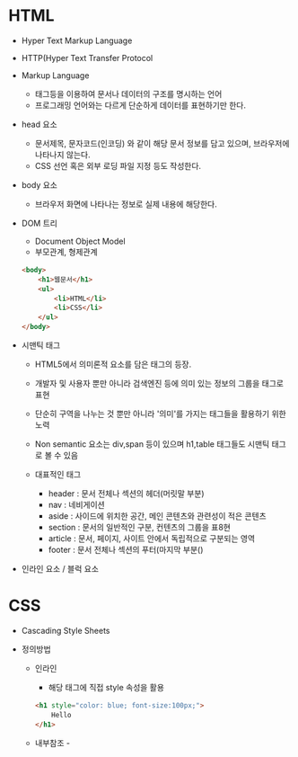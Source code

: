 # HTML

- Hyper Text Markup Language

- HTTP(Hyper Text Transfer Protocol

- Markup Language

  - 태그등을 이용하여 문서나 데이터의 구조를 명시하는 언어
  - 프로그래밍 언어와는 다르게 단순하게 데이터를 표현하기만 한다.

- head 요소

  - 문서제목, 문자코드(인코딩) 와 같이 해당 문서 정보를 담고 있으며, 브라우저에 나타나지 않는다.
  - CSS 선언 혹은 외부 로딩 파일 지정 등도 작성한다.

- body 요소

  - 브라우저 화면에 나타나는 정보로 실제 내용에 해당한다.

- DOM 트리

  - Document Object Model
  - 부모관계, 형제관계

  ```html
  <body>
      <h1>웹문서</h1>
      <ul>
          <li>HTML</li>
          <li>CSS</li>
      </ul>
  </body>
  ```

- 시맨틱 태그

  - HTML5에서 의미론적 요소를 담은 태그의 등장.
  - 개발자 및 사용자 뿐만 아니라 검색엔진 등에 의미 있는 정보의 그룹을 태그로 표현
  - 단순히 구역을 나누는 것 뿐만 아니라 '의미'를 가지는 태그들을 활용하기 위한 노력
  - Non semantic 요소는 div,span 등이 있으며 h1,table 태그들도 시맨틱 태그로 볼 수 있음

  - 대표적인 태그
    - header : 문서 전체나 섹션의 헤더(머릿말 부분)
    - nav : 네비게이션
    - aside : 사이드에 위치한 공간, 메인 콘텐츠와 관련성이 적은 콘텐츠
    - section : 문서의 일반적인 구분, 컨텐츠의 그룹을 표8현
    - article : 문서, 페이지, 사이트 안에서 독립적으로 구분되는 영역
    - footer : 문서 전체나 섹션의 푸터(마지막 부분()

- 인라인 요소 / 블럭 요소



# CSS

- Cascading Style Sheets

- 정의방법

  - 인라인

    - 해당 태그에 직접 style 속성을 활용

    ```html
    <h1 style="color: blue; font-size:100px;">
        Hello
    </h1>
    ```

    

  - 내부참조 - <style>

    ```html
    <head>
        <style>
            h1{
                color: blue;
                fonst-size: 100px;
            }
        </style>
    </head>
    ```

    

  - 외부참조(link file) - 분리된 CSS 파일

- 선택자(Selector)

  - 기본 선택자
    - 전체 선택자, 요소 선택자
    - 클래스 선택자, 아이디 선택자, 속성 선택자
  - 결합자 (Combinarors)
    - 자손 결합자
      - 셀렉터A (공백) 셀렉터B
      - 셀렉터A모든 후손 요소중 셀렉터B와 일치하는 요소 선택 
    - 자식 결합자
      - 셀렉터A `>` 셀렉터B
      - 셀렉터A의 모든 자식 요소(level 1) 중 셀렉터B와 일치하는 요소 선택
    - 일반 형제 
      - 셀렉터A `~` 셀렉터B
      - 셀렉터A의 형제 요소 중 셀렉터A 뒤에 위치하는 셀렉터B 요소를 모두 선택
    - 인접 형제 결합자
      - 셀렉터A `+` 셀렉터B
      - 셀렉터A의 형제 요소 중 셀렉터A 바로 뒤에 위치하는 셀렉터B 요소를 선택
      - 단, A와 B 사이에 다른 요소가 존재하면 선택되지 않음

- CSS 적용 우선순위

  - !important
  - 인라인
  - id 선택자
    - `#`문자로 시작하며 기본적으로 클래스선택자와 같은 방식으로 사용
    - 아이디는 문서당 한번만 사용할 수 있으며 요소에는 단일id값만 적용가능
    - 동일한 아이디를 여러번 사용해도 동작은 하나 그러면 안됨.
  - class 선택자
    - 마침표(.) 문자로 시작하며 해당 클래스가 적용된 문서의 모든 항목을 선택
  - 요소 선택자
  - 소스순서

- 상속

  - 상속되는 것
    - Text 관련 요소(font, color, text-align), opacity, visibility
  - 상속되지 않는 것
    - Box model 관련 요소(width, height, margin, padding, border, box-sizing, display)
    - position 관련 요소(position, top/right/bottom/left, z-index)등

- 크기 단위

  - px(픽셀)
    - 모니터 해상도의 한 화소인 '픽셀'을 기준
    - 픽셀의 크기는 변하지 않기 때문에 고정적인 단위
  - %
    - 백분율 단위
    - 가변적인 레이아웃에서 자주 사용
  - em
    - 배수단위, 요소에 지정된 사이즈에 상대적인 사이즈를 가짐
    - em은 상속의 영향 받음, rem은 최상위 요소(html)를 기준으로 결정됨.
    - 상황에 따라 각기 다른 값을 가질 수 있다.
  - rem
    - 최상위 요소(html)의 사이즈(16px)를 기준으로 배수 단위를 가짐.
  - viewport 
    - vx, vh, vmin, vmax
    - (스크롤을 내리지 않은 상태에서) 웹 페이지를 방문한 유저에게 현재 보이는 웹 컨텐츠의 영역
    - viewport를 기준으로한 상대적인 사이즈
    - 주로 스마트폰이나 테블릿 디바이스의 화면을 일컫는 용어로 사용된다.
    - vw, vh

- 색상 단위

  - 색상 키워드

    - 색상 키워드는 대소문자를 구분하지 않는 식별자로, red, blue, black처럼 특정 색을 나타낸다

  - RGB

    - '#' + 16 진수 표기법
    - rgb() 함수형 표기법

    ```css
    p {color: black;}
    p {color: #000; }
    p {color: #000000; }
    p {color: rgb(0,0,0); }
    p {color: rgba(0,0,0,0.5); 
    ```

  - HSL

    - 색상, 채도, 명도

    ```css
    p {color: hsl(120,100%,0); }
    p {color: hsla(120,100%,0.5); }
    ```

- Box Model

  - 구성
    - margin : 테두리 바깥의 외부 여백, 배경색을 지정할 수 없다.
    - border : 테두리 영역
    - padding : 테두리 안쪽의 내부 여백요소에 적용된 배경색, padding까지 적용
    - content : 글이나 이미지 등 요소의 실제 내용

- ![image-20210206144333148](web_정리.assets/image-20210206144333148.png)

- ![image-20210206144346526](web_정리.assets/image-20210206144346526.png)
  - border shorthand

    ```css
    .border {
        border-width:2px;
        border-style:dahsed;
        border-color:black;
    }
    .broder {
        border:2px dashed black;
    }
    ```

  - 기본적으로 모든 요소의 `box-sizing` 은 `content-box`

    - padding을 제외한 순수 contents 영역만을 box로 지정

  - 다만, 우리가 일반적으로 영역을 볼때는 bordedr까지의 너비를 100px로 보는 것을 원함

    - 그 경우 `box-sizing`을`border-box`으로 설정

    ![image-20210206144642685](web_정리.assets/image-20210206144642685.png)

  - 마진 상쇄
    
  - 인접 형제 요소간의 margin이 겹쳐서 보임 주로 큰 값을 따름
  
- display

  - 모든 요소는 네모(box model)이고, 어떻게 보여지는지(display) 에 따라 문서에서의 배치가 달라질 수 있다.
  - display : `block`
    - 줄 바꿈이 일어나는 요소
    - 화면 크기 전체의 가로 폭을 차지한다.
    - 블록 레벨 요소 안에 인라인 레벨 요소가 들어갈 수 있음.
  - display : `inline`
    - 줄 바꿈이 일어나지 않는 행의 일부 요소
    - content 너비만큼 가로 폭을 차지한다.
    - width, height, margin-top, margin-bottom을 지정할 수 없다.
    - 상하 여백은 line-height로 지정한다.
  - 대표적인 블록레벨 요소
    - div / ul, ol, li/ p / hr / form 등
  - 대표적인 인라인 요소
    - span / a / img / input, label / b, em, i, strong ㄷ,ㅇ
  - block
    - 기본은 너비의 100%
  - inline
    - 컨텐츠 영역 만큼만
  - 정렬
    - 왼쪽정렬 : margin-right: auto; / text-align: left;
    - 오른쪽 정렬 : margin-left: auto; / text-align: right;
    - 가운데 정렬 : margin-right: auto; margin-left: auto; / text-align: center;
  - display : `inline-block`
    - block과 inline 레벨 요소의 특징을 모두 갖는다.
    - inline처럼 한 줄에 표시 가능하며,
    - block처럼 width, height, margin 속성을 모두 지정할 수 있다.
  - display : `none`
    - 해당 요소를 화면에 표시하지 않는다. (공간조차 사라진다.)
    - 이와 비슷한 visibility : hidden은 해당요소가 공간은 차지하나 화면에 표시만 하지 않는다.

- position

  - `static` : 디폴트 값(기준 위치)
    - 기본적인 요소에 배치 순서에 따름(좌측 상단()
    - 부모 요소 내에서 배치될 때는 부모 요소의 위치를 기준으로 배치 된다.
  - 아래는 좌표 프로퍼티(top, bottom, left, right)를 사용하여 이동이 가능하다.(음수도가능)
    - `relative` : static 위치를 기준으로 이동(상대 위치)
    - `absolute` : static이 아닌 가장 가까이 있는 부모/조상 요소를 기준으로 이동(절대위치), 부모 요소를 찾아가고 나아가 없다면 body에 붙는다.
    - `fixed` : 부모요소와 관계없이 브라우저를 기준으로 이동(고정 위치)
      - 스크롤시에도 항상 같은 곳에 위치ㅍ
    - **absolute**

      - `absolute`는 원래 위치해 있었던 과거 위치에 있던 공간은 더 이상 존재하지 않는다는 점이 특징이다.
      - 즉, 다른 모든 것과는 별개로 독자적인 곳에 놓이게 된다.
      - 대체 언제 쓸까?
        - 페이지의 다른 요소의 위치와 간섭하지 않는 격리된 사용자 인터페이스 기능을 만들 수 있다.
        - 팝업 정보 상자 및 제어 메뉴, 롤오버 패널, 페이지 어느 곳에서나 끌어서 놓기할 수 있는 유저 인터페이스 페이지 등

- CSS page layout techniques

  - Display

  - Postion

  - Float

    - 한 요소(element)가 정상 흐름(normal flow)으로부터 빠져 텍스트 및 인라인(inline) 요소가 그 주위를 감싸 자기 컨테이너의 좌,우측을 따라 배치되어야 함을 지정한다.
    - Float된 이미지 좌,우측 주변으로 텍스트를 둘러싸는 레이아웃을 위해 도입
    - none : 기본값 
    - left : 요소를 왼쪽으로 띄움
    - right : 요소를 오른쪽으로 띄움

  - Flexbox

    - 요소 간 공간 배분과 정렬 기능을 위한 1차원(단방향) 레이아웃

    - 부모요소에 display : flex;

    - 요소

      - flex container(부모 요소)
      - flex item(자식 요소)

    - 축

      - main axis(메인 축)
      - cross axis(교차축)

    - 배치방향 설정 : flex-direction

      - row, row-reverse, column, column-reverse

    - 메인축 방향 정렬 : justify-content

    - 교차축 방향 정렬 : align-items, align-self, align-content

    - 기타 : flex-wrap, flex-flow, flew-grow, order,...

    - justify & align

      - ![image-20210206154346724](web_정리.assets/image-20210206154346724.png)

    - content & items & self

      - content

        - 여러줄

      - items

        - 한줄

      - self

        - flex item 개별요소

      - 예시

        - justify-content : 메인축 기준 여러 줄 정렬
        - align-items : 교차축 기준 한줄 정렬
        - align-self : 교차축 기준 선택한 요소 하나 정렬

      - justify-content

        - flex-start (기본 값)
          - 시작 지점에서 쌓임(왼쪽 → 오른쪽)
        - flex-end
          - 쌓이는 방향이 반대 (`flex-direction: row-reverse` 와는 다르다. 아이템의 순서는 그대로 정렬만 우측에 되는 것.)
        - center
        - space-between
          - 좌우 정렬 (item 들 간격 동일)
        - space-around
          - 균등 좌우 정렬 (내부 요소 여백은 외곽 여백의 2배)
        - space-evenly
          - 균등 정렬 (내부 요소 여백과 외각 여백 모두 동일)

      - align-items

        - stretch (기본 값)
          - 컨테이너를 가득 채움
        - flex-start
          - 위
        - flex-end
          - 아래
        - center
        - baseline
          - item 내부의 text에 기준선을 맞춤

      - align-content

        - flex-start, flex-end, center, stretch, space-between, space-around

      - align-self

        - auto, flex-start, flex-end, center, baseline, stretch

      - **flex-grow**

        - 기본 값 : 0
        - 주축에서 남는 공간을 항목들에게 분배하는 방법
        - 각 아이템의 상대적 비율을 정하는 것이 아님
        - 음수는 불가능

      - **flex-wrap**

        >  item들이 강제로 한 줄에 배치 되게 할 것인지 여부 설정

        - nowrap (기본 값)
          - 모든 아이템들 한 줄에 나타내려고 함 (그래서 자리가 없어도 튀어나옴)
        - wrap : 넘치면 그 다음 줄로
        - wrap-reverse : 넘치면 그 윗줄로 (역순)

      - **flex-flow**

        >  flex-direction 과 flex-wrap 의 shorthand

        ```css
        flex-flow: row nowrap;
        ```

        

  - Grid

- bootstrap

  - CDN(Content Delivery Network)
    - 컨텐츠를 효율적으로 전달하기 위해 여러 노드에 가진 네트워크에 데이터를 제공하는 시스템
    - 개별 end-user의 가까운 서버를 통해 빠르게 전달 가능(지리적 이점)
    - 외부 서버를 활용함으로써 본인 서버의 부하가 적어짐
  - spacing
    - ![image-20210206154812992](web_정리.assets/image-20210206154812992.png)

  - ![image-20210206154849930](web_정리.assets/image-20210206154849930.png)

  - color
    - ![image-20210206154924589](web_정리.assets/image-20210206154924589.png)

  - flex-box
    - ![image-20210206155014663](web_정리.assets/image-20210206155014663.png)

  - Grid system
    - bootstrap grid system은 flexbox로 제작됨
    - `container`,`rows`,`column`으로 컨텐츠를 배치하고 정렬
    - 반드시 기억해야 할 두가지
      - 12개의 column
      - 6개의 grid breakpoints
    - grid system breakpoints
      - ![image-20210206155144361](web_정리.assets/image-20210206155144361.png)





























